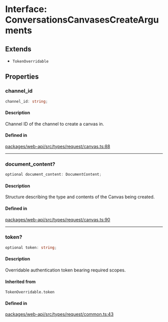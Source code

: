 # Interface: ConversationsCanvasesCreateArguments

## Extends

- `TokenOverridable`

## Properties

### channel\_id

```ts
channel_id: string;
```

#### Description

Channel ID of the channel to create a canvas in.

#### Defined in

[packages/web-api/src/types/request/canvas.ts:88](https://github.com/slackapi/node-slack-sdk/blob/main/packages/web-api/src/types/request/canvas.ts#L88)

***

### document\_content?

```ts
optional document_content: DocumentContent;
```

#### Description

Structure describing the type and contents of the Canvas being created.

#### Defined in

[packages/web-api/src/types/request/canvas.ts:90](https://github.com/slackapi/node-slack-sdk/blob/main/packages/web-api/src/types/request/canvas.ts#L90)

***

### token?

```ts
optional token: string;
```

#### Description

Overridable authentication token bearing required scopes.

#### Inherited from

`TokenOverridable.token`

#### Defined in

[packages/web-api/src/types/request/common.ts:43](https://github.com/slackapi/node-slack-sdk/blob/main/packages/web-api/src/types/request/common.ts#L43)

